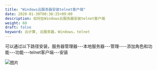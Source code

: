 ```yaml
---
title: "Windows云服务器安装telnet客户端"
date: 2020-01-30T00:38:25+09:00
description: 如何在Windows云服务器安装telnet客户端
weight: 60
draft: false
keyword: 云计算, 云服务器，Windows，telnet
---
```


可以通过以下路径安装，服务器管理器---本地服务器---管理----添加角色和功能---功能---telnet客户端---安装

![图片](/compute/vm/_images/image-1568884253180.png)

